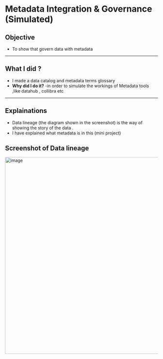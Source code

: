 # Metadata Integration & Governance (Simulated)
## Objective 
- To show that govern data with metadata 
--- 
## What I did ?
- I made a data catalog and metadata terms glossary
- **Why did I do it?** -in order to simulate the workings of Metadata tools ,like datahub , collibra etc 
---
## Explainations 
- Data lineage (the diagram shown in the screenshot) is the way of showing the story of the data .
- I have explained what metadata is in this (mini project)
## Screenshot of Data lineage
 <img width="853" height="646" alt="image" src="https://github.com/user-attachments/assets/5c76c2f4-387d-4e44-8285-5d1e1df01b87" />


